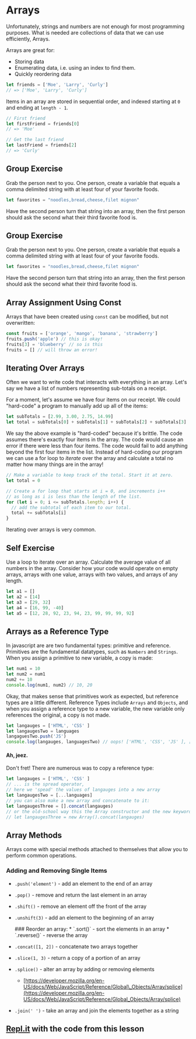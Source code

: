 # Arrays

Unfortunately, strings and numbers are not enough for most programming purposes. What is needed are collections of data that we can use efficiently, Arrays.

Arrays are great for:

* Storing data
* Enumerating data, i.e. using an index to find them.
* Quickly reordering data

```javascript
let friends = ['Moe', 'Larry', 'Curly']
// => ['Moe', 'Larry', 'Curly']
```

Items in an array are stored in sequential order, and indexed starting at `0` and ending at `length - 1`.

```javascript
// First friend
let firstFriend = friends[0]
// => 'Moe'

// Get the last friend
let lastFriend = friends[2]
// => 'Curly'
```

## Group Exercise

Grab the person next to you. One person, create a variable that equals a comma delimited string with at least four of your favorite foods.

```javascript
let favorites = "noodles,bread,cheese,filet mignon"
```

Have the second person turn that string into an array, then the first person should ask the second what their third favorite food is.

## Group Exercise

Grab the person next to you. One person, create a variable that equals a comma delimited string with at least four of your favorite foods.

```javascript
let favorites = "noodles,bread,cheese,filet mignon"
```

Have the second person turn that string into an array, then the first person should ask the second what their third favorite food is.

## Array Assignment Using Const

Arrays that have been created using `const` can be modified, but not overwritten:

```javascript
const fruits = ['orange', 'mango', 'banana', 'strawberry']
fruits.push('apple') // this is okay!
fruits[3] = 'blueberry' // so is this
fruits = [] // will throw an error!
```

## Iterating Over Arrays

Often we want to write code that interacts with everything in an array. Let's say we have a list of numbers representing sub-totals on a receipt.

For a moment, let's assume we have four items on our receipt. We could "hard-code" a program to manually add up all of the items:

```javascript
let subTotals = [2.99, 3.00, 2.75, 14.99]
let total = subTotals[0] + subTotals[1] + subTotals[2] + subTotals[3]
```

We say the above example is "hard-coded" because it's brittle. The code assumes there's exactly four items in the array. The code would cause an error if there were less than four items. The code would fail to add anything beyond the first four items in the list. Instead of hard-coding our program we can use a for loop to _iterate_ over the array and calculate a total no matter how many things are in the array!

```javascript
// Make a variable to keep track of the total. Start it at zero.
let total = 0

// Create a for loop that starts at i = 0, and increments i++
// as long as i is less than the length of the list.
for (let i = 0; i <= subTotals.length; i++) {
  // add the subtotal of each item to our total.
  total += subTotals[i]
}
```

Iterating over arrays is very common.

## Self Exercise

Use a loop to iterate over an array. Calculate the average value of all numbers in the array. Consider how your code would operate on empty arrays, arrays with one value, arrays with two values, and arrays of any length.

```javascript
let a1 = []
let a2 = [14]
let a3 = [29, 32]
let a4 = [16, 99, -40]
let a5 = [12, 28, 92, 23, 94, 23, 99, 99, 99, 92]
```

## Arrays as a Reference Type

In javascript are are two fundamental types: primitive and reference. Primitives are the fundamental datatypes, such as `Numbers` and `Strings`. When you assign a primitive to new variable, a copy is made:

```javascript
let num1 = 10
let num2 = num1
num2 += 10
console.log(num1, num2) // 10, 20
```

Okay, that makes sense that primitives work as expected, but reference types are a little different. Reference Types include `Arrays` and `Objects`, and when you assign a reference type to a new variable, the new variable only references the original, a copy is not made.

```javascript
let langauges = ['HTML', 'CSS' ]
let langaugesTwo = languages
langaguesTwo.push('JS')
console.log(langauges, languagesTwo) // oops! ['HTML', 'CSS', 'JS' ], ['HTML', 'CSS', 'JS' ]
```

#### Ah, jeez. 

Don't fret! There are numerous was to copy a reference type:

```javascript
let langauges = ['HTML', 'CSS' ]
// ... is the spread operator, 
// here we 'spead' the values of langauges into a new array
let langaugesTwo = [...languages]
// you can also make a new array and concatenate to it:
let langaugesThree = [].concat(langauges)
// or the old-school way this the Array constructor and the new keyword
// let langaugesThree = new Array().concat(langauges)
```

## Array Methods

Arrays come with special methods attached to themselves that allow you to perform common operations.

### Adding and Removing Single Items

* `.push('element')` - add an element to the end of an array
* `.pop()` - remove and return the last element in an array
* `.shift()` - remove an element off the front of the array
* `.unshift(3)` - add an element to the beginning of an array

  \#\#\# Reorder an array: \* \`.sort\(\)\` - sort the elements in an array \* \`.reverse\(\)\` - reverse the array

* `.concat([1, 2])` - concatenate two arrays together
* `.slice(1, 3)` - return a copy of a portion of an array
* `.splice()` - alter an array by adding or removing elements
  * [https://developer.mozilla.org/en-US/docs/Web/JavaScript/Reference/Global\_Objects/Array/splice](https://developer.mozilla.org/en-US/docs/Web/JavaScript/Reference/Global_Objects/Array/splice)
* `.join(' ')` - take an array and join the elements together as a string

## [Repl.it](https://repl.it/@tmdarneille/JSArrays#index.js) with the code from this lesson
